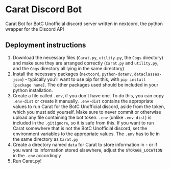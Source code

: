 # Carat Discord Bot
Carat Bot for BotC Unofficial discord server written in nextcord, the python wrapper for the Discord API

## Deployment instructions
1. Download the necessary files (`Carat.py`, `utility.py`, the `Cogs` directory) and make sure they are arranged correctly (`Carat.py` and `utility.py`, and the `Cogs` directory all lying in the same directory)
2. Install the necessary packages (`nextcord`, `python-dotenv`, `dataclasses-json`) - typically you'll want to use pip for this, with `pip install [package name]`. The other packages used should be included in your python installation.
3. Create a file called `.env`, if you don't have one. To do this, you can copy `.env-dist` or create it manually. `.env-dist` contains the appropriate values to run Carat for the BotC Unofficial discord, aside from the token, which you must add yourself. Make sure to never commit or otherwise upload any file containing the bot token. `.env` (unlike `.env-dist`) is included in the `.gitignore`, so it is safe from this. If you want to run Carat somewhere that is not the BotC Unofficial discord, set the environment variables to the appropriate values. The `.env` has to lie in the same directory as `Carat.py`
4. Create a directory named `data` for Carat to store information in - or if you want its information stored elsewhere, adjust the `STORAGE_LOCATION` in the `.env` accordingly
5. Run Carat.py!